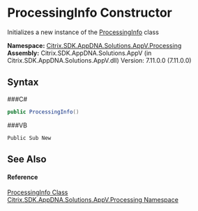 # ProcessingInfo Constructor 
 

Initializes a new instance of the <a href="T_Citrix_SDK_AppDNA_Solutions_AppV_Processing_ProcessingInfo">ProcessingInfo</a> class

**Namespace:**&nbsp;<a href="N_Citrix_SDK_AppDNA_Solutions_AppV_Processing">Citrix.SDK.AppDNA.Solutions.AppV.Processing</a><br />**Assembly:**&nbsp;Citrix.SDK.AppDNA.Solutions.AppV (in Citrix.SDK.AppDNA.Solutions.AppV.dll) Version: 7.11.0.0 (7.11.0.0)

## Syntax

###C#
```csharp
public ProcessingInfo()
```

###VB
```vbnet
Public Sub New
```


## See Also


#### Reference
<a href="T_Citrix_SDK_AppDNA_Solutions_AppV_Processing_ProcessingInfo">ProcessingInfo Class</a><br /><a href="N_Citrix_SDK_AppDNA_Solutions_AppV_Processing">Citrix.SDK.AppDNA.Solutions.AppV.Processing Namespace</a><br />